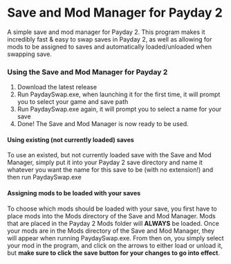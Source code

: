 # Save and Mod Manager for Payday 2
A simple save and mod manager for Payday 2.
This program makes it incredibly fast & easy to swap saves in Payday 2, as well as allowing for mods to be assigned to saves and automatically loaded/unloaded when swapping save.

### Using the Save and Mod Manager for Payday 2

1. Download the latest release
2. Run PaydaySwap.exe, when launching it for the first time, it will prompt you to select your game and save path
3. Run PaydaySwap.exe again, it will prompt you to select a name for your save
4. Done! The Save and Mod Manager is now ready to be used.

#### Using existing (not currently loaded) saves
To use an existed, but not currently loaded save with the Save and Mod Manager, simply put it into your Payday 2 save directory and name it whatever you want the name for this save to be (with no extension!) and then run PaydaySwap.exe

#### Assigning mods to be loaded with your saves
To choose which mods should be loaded with your save, you first have to place mods into the Mods directory of the Save and Mod Manager. Mods that are placed in the Payday 2 Mods folder will **ALWAYS** be loaded.
Once your mods are in the Mods directory of the Save and Mod Manager, they will appear when running PaydaySwap.exe.
From then on, you simply select your mod in the program, and click on the arrows to either load or unload it, but **make sure to click the save button for your changes to go into effect**.
